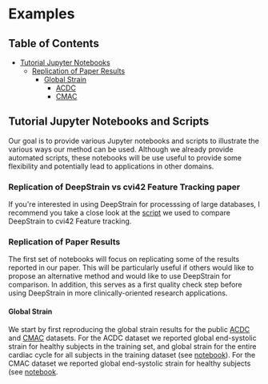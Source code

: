 # Examples



## Table of Contents 
    
- [Tutorial Jupyter Notebooks](#Tutorial-Jupyter-Notebooks)
  * [Replication of Paper Results](#Replication-of-Paper-Results)
    + [Global Strain](#Global-Strain)
      - [ACDC](https://github.com/moralesq/DeepStrain/blob/main/examples/2_replicate_paper_results_ACDC_global_strain_from_scratch.ipynb)
      - [CMAC](https://github.com/moralesq/DeepStrain/blob/main/examples/3_replicate_paper_results_CMAC_global_strain_from_scratch.ipynb)


## Tutorial Jupyter Notebooks and Scripts

Our goal is to provide various Jupyter notebooks and scripts to illustrate the various ways our method can be used. Although we already provide automated scripts, these notebooks will be use useful to provide some flexibility and potentially lead to applications in other domains. 

### Replication of DeepStrain vs cvi42 Feature Tracking paper 

If you're interested in using DeepStrain for processsing of large databases, I recommend you take a close look at the [script](https://github.com/moralesq/DeepStrain/blob/main/examples/deepstrain_vs_cvi.py) we used to compare DeepStrain to cvi42 Feature tracking. 

### Replication of Paper Results

The first set of notebooks will focus on replicating some of the results reported in our paper. This will be particularly useful if others would like to propose an alternative method and would like to use DeepStrain for comparison. In addition, this serves as a first quality check step before using DeepStrain in more clinically-oriented research applications. 

#### Global Strain 

We start by first reproducing the global strain results for the public [ACDC](https://www.creatis.insa-lyon.fr/Challenge/acdc/databases.html) and [CMAC](https://www.cardiacatlas.org/challenges/motion-tracking-challenge/) datasets. For the ACDC dataset we reported global end-systolic strain for healthy subjects in the training set, and global strain for the entire cardiac cycle for all subjects in the training dataset (see [notebook](https://github.com/moralesq/DeepStrain/blob/main/notebooks/2_replicate_paper_results_ACDC_global_strain_from_scratch.ipynb)). For the CMAC dataset we reported global end-systolic strain for healthy subjects (see [notebook](https://github.com/moralesq/DeepStrain/blob/main/notebooks/3_replicate_paper_results_CMAC_global_strain_from_scratch.ipynb).  
